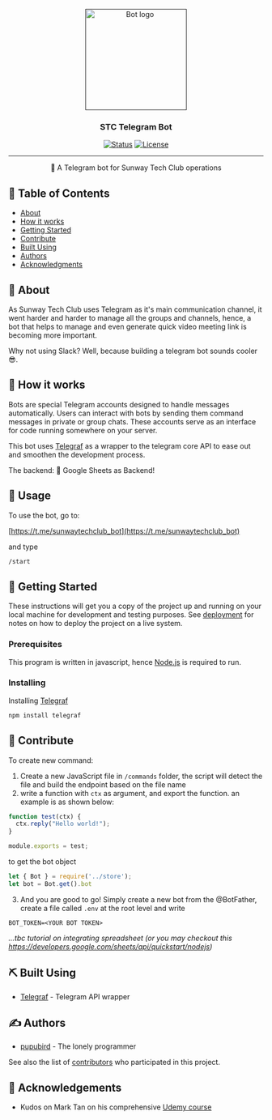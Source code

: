 <p align="center">
  <a href="" rel="noopener">
 <img width=200px height=200px src="https://i.imgur.com/FxL5qM0.jpg" alt="Bot logo"></a>
</p>

<h3 align="center">STC Telegram Bot</h3>

<div align="center">

[![Status](https://img.shields.io/badge/status-active-success.svg)]()
[![License](https://img.shields.io/badge/license-MIT-blue.svg)](/LICENSE)

</div>

---

<p align="center"> 
🤖 A Telegram bot for Sunway Tech Club operations
  <br> 
</p>

## 📝 Table of Contents

- [About](#about)
- [How it works](#working)
- [Getting Started](#getting_started)
- [Contribute](#contribute)
- [Built Using](#built_using)
- [Authors](#authors)
- [Acknowledgments](#acknowledgement)

## 🧐 About <a name = "about"></a>

As Sunway Tech Club uses Telegram as it's main communication channel, it went harder and harder to manage all the groups and channels, hence, a bot that helps to manage and even generate quick video meeting link is becoming more important.

Why not using Slack? Well, because building a telegram bot sounds cooler 😎.

## 💭 How it works <a name = "working"></a>

Bots are special Telegram accounts designed to handle messages automatically. Users can interact with bots by sending them command messages in private or group chats. These accounts serve as an interface for code running somewhere on your server.

This bot uses [Telegraf](https://telegraf.js.org/#/) as a wrapper to the telegram core API to ease out and smoothen the development process.

The backend: 🤩 Google Sheets as Backend!

## 🎈 Usage <a name = "usage"></a>

To use the bot, go to:

[https://t.me/sunwaytechclub_bot](https://t.me/sunwaytechclub_bot)

and type

```bash
/start
```

## 🏁 Getting Started <a name = "getting_started"></a>

These instructions will get you a copy of the project up and running on your local machine for development and testing purposes. See [deployment](#deployment) for notes on how to deploy the project on a live system.

### Prerequisites

This program is written in javascript, hence [Node.js](https://nodejs.org/en/) is required to run.

### Installing

Installing [Telegraf](https://telegraf.js.org/#/)

```bash
npm install telegraf
```

## 🚀 Contribute <a name = "contribute"></a>

To create new command:

1. Create a new JavaScript file in `/commands` folder, the script will detect the file and build the endpoint based on the file name
2. write a function with `ctx` as argument, and export the function. an example is as shown below:

```javascript
function test(ctx) {
  ctx.reply("Hello world!");
}

module.exports = test;
```

to get the bot object

```javascript
let { Bot } = require('../store');
let bot = Bot.get().bot
```

3. And you are good to go! Simply create a new bot from the @BotFather, create a file called `.env` at the root level and write

```env
BOT_TOKEN=<YOUR BOT TOKEN>
```

*...tbc tutorial on integrating spreadsheet (or you may checkout this https://developers.google.com/sheets/api/quickstart/nodejs)*

## ⛏️ Built Using <a name = "built_using"></a>

- [Telegraf](https://telegraf.js.org/#/) - Telegram API wrapper

## ✍️ Authors <a name = "authors"></a>

- [pupubird](https://github.com/pupubird) - The lonely programmer

See also the list of [contributors](https://github.com/kylelobo/The-Documentation-Compendium/contributors) who participated in this project.

## 🎉 Acknowledgements <a name = "acknowledgement"></a>

- Kudos on Mark Tan on his comprehensive [Udemy course](https://www.udemy.com/course/build-telegram-bots-with-javascript-the-complete-guide/)

